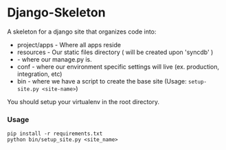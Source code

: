 # Django-Skeleton


A skeleton for a django site that organizes code into:

*   project/apps - Where all apps reside
*   resources - Our static files directory ( will be created upon 'syncdb' )
*   <site-name> - where our manage.py is.
*   conf - where our environment specific settings will live (ex. production, integration, etc)
*   bin - where we have a script to create the base site (Usage: `setup-site.py <site-name>`)

You should setup your virtualenv in the root directory.

### Usage

	pip install -r requirements.txt
	python bin/setup_site.py <site_name>

